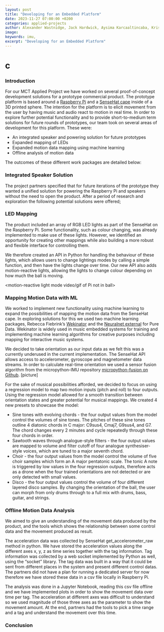 ```yaml
---
layout: post
title: "Developing for an Embedded Platform"
date: 2023-11-27 07:00:00 +0200
categories: applied-projects
author: Alexander Wastnidge, Jack Hardwick, Aysima Karcaaltincaba, Kristian Eicke, Nino Jakeli
image: 
keywords: imu, 
excerpt: "Developing for an Embedded Platform"
---
```


# c

### Introduction 

For our MCT Applied Project we have worked on several proof-of-concept development solutions for a prototype commercial product. The prototype platform is based around a [Raspberry Pi](https://www.raspberrypi.com) and a [SenseHat cape](https://www.raspberrypi.com/products/sense-hat/) inside of a 3D printed sphere. The intention for the platform is to elicit movement from the user by having music and audio react to motion in real time. In order to explore further potential functionality and to provide short-to-medium term solutions for future rounds of prototypes, our team took on several areas of development for this platform. These were:

- An integrated speaker and powering solution for future prototypes
- Expanded mapping of LEDs
- Expanded motion data mapping using machine learning
- Offline analysis of motion data

The outcomes of these different work packages are detailed below:

### Integrated Speaker Solution

The project partners specified that for future iterations of the prototype they wanted a unified solution for powering the Raspberry Pi and speakers without the need to open the product. After a period of research and exploration the following potential solutions were offered;

### LED Mapping

The product included an array of RGB LED lights as part of the SenseHat on the Raspberry Pi. Some functionality, such as colour changing, was already implemented to make use of these lights. However, we identified an opportunity for creating other mappings while also building a more robust and flexible interface for controlling them.

We therefore created an API in Python for handling the behaviour of these lights, which allows users to change lightings modes by calling a simple function, and then have the lights change over time. Our new API also adds motion-reactive lights, allowing the lights to change colour depending on how much the ball is moving.

<motion-reactive light mode video/gif of Pi not in ball>

### Mapping Motion Data with ML

We worked to implement new functionality using machine learning to expand the possibilities of mapping the motion data from the SenseHat cape. In exploring solutions for this we used two machine learning packages, Rebecca Fiebrink’s [Wekinator](http://www.wekinator.org) and the [Neuralnet external](https://github.com/alexdrymonitis/neuralnet) for Pure Data. Wekinator is widely used in music embedded systems for training and implementing machine learning algorithms for creative purposes including mapping for interactive music systems.

We decided to take orientation as our input data as we felt this was a currently underused in the current implementation. The SenseHat API allows access to accelerometer, gyroscope and magnetometer data streams. In order to calculate real-time orientation we used a sensor fusion algorithm from the micropython-IMU repository [micropython-fusion on Github](https://github.com/micropython-IMU/micropython-fusion). [picture]

For the sake of musical possibilities afforded, we decided to focus on using a regression model to map two motion inputs (pitch and roll) to four outputs. Using the regression model allowed for a smooth transition between orientation states and greater potential for musical mappings. We created 4 new presets to showcase the model:
- Sine tones with evolving chords - the four output values from the model control the volumes of sine tones. The pitches of these sine tones outline 4 diatonic chords in C major: C9sus4, Cmaj7, G9sus4, and G7. The chord changes every 2 minutes and cycle repeatedly through these four chords in order.
- Sawtooth waves through analogue-style filters - the four output values are mapped to volume and filter cutoff of four analogue synthesiser-style voices, which are tuned to a major seventh chord.
- Choir - the four output values from the model control the volume of five choir samples which form an A major pentatonic scale. The tonic A note is triggered by low values in the four regression outputs, therefore acts as a drone when the four trained orientations are not detected or are only detected with small values.
- Disco - the four output values control the volume of four different layered disco samples. By changing the orientation of the ball, the user can morph from only drums through to a full mix with drums, bass, guitar, and strings.

### Offline Motion Data Analysis

We aimed to give an understanding of the movement data produced by the product, and the tools which shows the relationship between some control data and the movement produced as result. 

The acceleration data was collected by SenseHat get_accelerometer_raw method in python. We have stored the acceleration values along the different axes x, y, z as time series together with the tag information. Tag information was collected by a web socket implemented by Python as well, using the “socket” library. The tag data was built in a way that it could be sent from different places in the system and present different control datas. The partners did not have a plan for running a dedicated server for now therefore we have stored these data in a csv file locally in Raspberry Pi. 

The analysis was done in a Jupyter Notebook, reading this csv file offline and we have implemented plots in order to show the movement data over time per tag. The acceleration at different axes was difficult to understand so we used magnitude of those three axes as the parameter to show the movement amount. At the end, partners had the tools to pick a time range and a tag and understand the movement over this time.


### Conclusion
